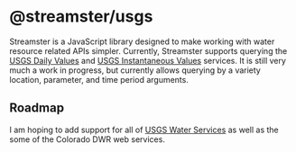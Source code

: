 # @streamster/usgs

Streamster is a JavaScript library designed to make working with water resource related APIs simpler. Currently, Streamster supports querying the [USGS Daily Values](https://waterservices.usgs.gov/rest/DV-Test-Tool.html) and [USGS Instantaneous Values](https://waterservices.usgs.gov/rest/IV-Test-Tool.html) services. It is still very much a work in progress, but currently allows querying by a variety location, parameter, and time period arguments.

## Roadmap

I am hoping to add support for all of [USGS Water Services](https://waterservices.usgs.gov) as well as the some of the Colorado DWR web services.
